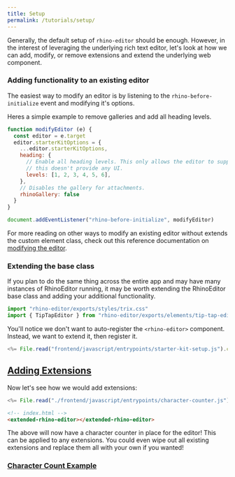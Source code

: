 ```yaml
---
title: Setup
permalink: /tutorials/setup/
---
```


Generally, the default setup of `rhino-editor` should be
enough. However, in the interest of leveraging the
underlying rich text editor, let's look at how we can
add, modify, or remove extensions and extend the underlying
web component.

### Adding functionality to an existing editor

The easiest way to modify an editor is by listening to the `rhino-before-initialize` event
and modifying it's options.

Heres a simple example to remove galleries and add all heading levels.

```js
function modifyEditor (e) {
  const editor = e.target
  editor.starterKitOptions = {
    ...editor.starterKitOptions,
    heading: {
      // Enable all heading levels. This only allows the editor to support it.
      // this doesn't provide any UI.
      levels: [1, 2, 3, 4, 5, 6],
    },
    // Disables the gallery for attachments.
    rhinoGallery: false
  }
}

document.addEventListener("rhino-before-initialize", modifyEditor)
```

For more reading on other ways to modify an existing editor without extends the custom
element class, check out this reference documentation on [modifying the editor](/references/modifying-the-editor).


### Extending the base class

If you plan to do the same thing across the entire app and may have many instances of
RhinoEditor running, it may be worth extending
the RhinoEditor base class and adding your additional functionality.

```js
import "rhino-editor/exports/styles/trix.css"
import { TipTapEditor } from "rhino-editor/exports/elements/tip-tap-editor.js"
```

You'll notice we don't want to auto-register the
`<rhino-editor>` component. Instead, we want to extend it,
then register it.

```js
<%= File.read("frontend/javascript/entrypoints/starter-kit-setup.js").chomp.html_safe %>
```

<script type="module" data-turbo-track="reload" src="<%= asset_path "javascript/entrypoints/starter-kit-setup.js" %>" defer></script>

<my-editor></my-editor>

<h2 id="adding-extensions">
  <a href="#adding-extensions">
    Adding Extensions
  </a>
</h2>

Now let's see how we would add extensions:

```js
<%= File.read("./frontend/javascript/entrypoints/character-counter.js").chomp.html_safe %>
```

```html
<!-- index.html -->
<extended-rhino-editor></extended-rhino-editor>
```

The above will now have a character counter in place for
the editor! This can be applied to any extensions. You
could even wipe out all existing extensions and replace
them all with your own if you wanted!


<h3 id='character-count-example'>
  <a href='#character-count-example'>
    Character Count Example
  </a>
</h3>

<input id="character-counter" type="hidden" value="<p>I'm a rhino editor with a character counter!</p>">
<extended-rhino-editor input="character-counter"></extended-rhino-editor>

<script type="module" data-turbo-track="reload" src="<%= asset_path "javascript/entrypoints/character-counter.js" %>" defer></script>
